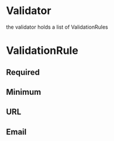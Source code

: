 # Validator

the validator holds a list of ValidationRules


# ValidationRule

## Required
## Minimum
## URL
## Email